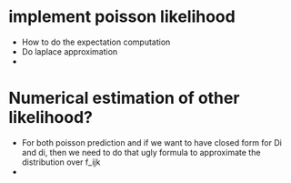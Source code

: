 # 


# implement poisson likelihood
- How to do the expectation computation
- Do laplace approximation
- 

# Numerical estimation of other likelihood?
- For both poisson prediction and if we want to have closed form
for Di and di, then we need to do that ugly formula to approximate
the distribution over f_ijk
- 




